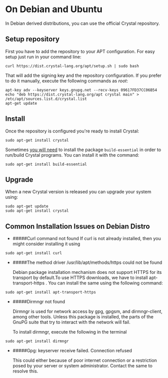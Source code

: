 # On Debian and Ubuntu

In Debian derived distributions, you can use the official Crystal repository.

## Setup repository

First you have to add the repository to your APT configuration. For easy setup just run in your command line:

```
curl https://dist.crystal-lang.org/apt/setup.sh | sudo bash
```

That will add the signing key and the repository configuration. If you prefer to do it manually, execute the following commands as *root*:

```
apt-key adv --keyserver keys.gnupg.net --recv-keys 09617FD37CC06B54
echo "deb https://dist.crystal-lang.org/apt crystal main" > /etc/apt/sources.list.d/crystal.list
apt-get update
```

## Install
Once the repository is configured you're ready to install Crystal:

```
sudo apt-get install crystal
```

Sometimes [you will need](https://github.com/crystal-lang/crystal/issues/4342) to install the package `build-essential` in order to run/build Crystal programs. You can install it with the command:

```
sudo apt-get install build-essential
```


## Upgrade

When a new Crystal version is released you can upgrade your system using:

```
sudo apt-get update
sudo apt-get install crystal
```

## Common Installation Issues on Debian Distro
 
* #####Curl command not found
	If curl is not already installed, then you might consider installing it using
```
sudo apt-get install curl
```

* #####The method driver /usr/lib/apt/methods/https could not be found

	Debian package installation mechanism does not support HTTPS for its transport by default.To use HTTPS downloads, we have to install apt-transport-https . You can install the same using the following command:
```
sudo apt-get install apt-transport-https
```


* #####Dirmngr not found

	Dirmngr is used for network access by gpg, gpgsm, and dirmngr-client, among other tools. Unless this package is installed, the parts of the GnuPG suite that try to interact with the network will fail.

	To install dirmngr, execute the following in the terminal
```
sudo apt-get install dirmngr
```

* #####Gpg: keyserver receive failed. Connection refused

	This could either because of poor internet connection or a restriction posed by your server or system administrator. Contact the same to resolve this.


